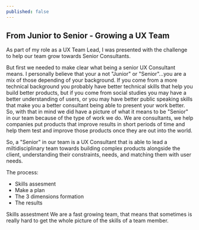 ```yaml
---
published: false
---
```

## From Junior to Senior - Growing a UX Team

As part of my role as a UX Team Lead, I was presented with the challenge to help our team grow towards Senior Consultants.

But first we needed to make clear what being a senior UX Consultant means. I personally believe that your a not "Junior" or "Senior"...you are a mix of those depending of your background. If you come from a more technical background you probably have better technical skills that help you build better products, but if you come from social studies you may have a better understanding of users, or you may have better public speaking skills that make you a better consultant being able to present your work better. So, with that in mind we did have a picture of what it means to be "Senior" in our team because of the type of work we do. We are consultants, we help companies put products that improve results in short periods of time and help them test and improve those products once they are out into the world.

So, a "Senior" in our team is a UX Consultant that is able to lead a miltidisciplinary team towards building complex products alongside the client, understanding their constraints, needs, and matching them with user needs.

The process:
- Skills assesment
- Make a plan
- The 3 dimensions formation
- The results


Skills assestment
We are a fast growing team, that means that sometimes is really hard to get the whole picture of the skills of a team member.
